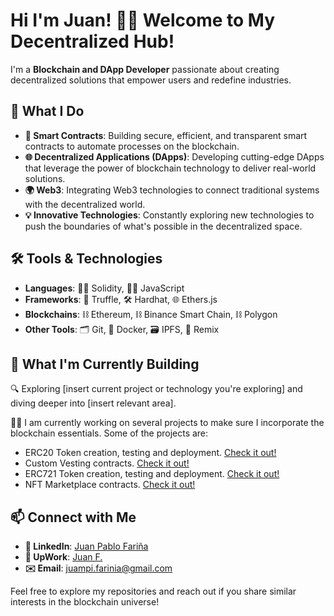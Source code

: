 # Hi I'm Juan! 👨‍💻 Welcome to My Decentralized Hub!


I'm a **Blockchain and DApp Developer** passionate about creating decentralized solutions that empower users and redefine industries.



## 🚀 What I Do

- **🔗 Smart Contracts**: Building secure, efficient, and transparent smart contracts to automate processes on the blockchain. 
- **🌐 Decentralized Applications (DApps)**: Developing cutting-edge DApps that leverage the power of blockchain technology to deliver real-world solutions.
- **🌍 Web3**: Integrating Web3 technologies to connect traditional systems with the decentralized world.
- **💡 Innovative Technologies**: Constantly exploring new technologies to push the boundaries of what's possible in the decentralized space.

  

## 🛠️ Tools & Technologies

- **Languages**: 🧑‍💻 Solidity, 🧑‍💻 JavaScript
- **Frameworks**: 🚧 Truffle, 🛠️ Hardhat, 🌐 Ethers.js
- **Blockchains**: ⛓️ Ethereum, ⛓️ Binance Smart Chain, ⛓️ Polygon
- **Other Tools**: 🗂️ Git, 🐳 Docker, 🗃️ IPFS, 🔧 Remix

  

## 🌱 What I'm Currently Building

🔍 Exploring [insert current project or technology you're exploring] and diving deeper into [insert relevant area].

👨‍💻 I am currently working on several projects to make sure I incorporate the blockchain essentials. Some of the projects are:
  - ERC20 Token creation, testing and deployment. [Check it out!](#)
  - Custom Vesting contracts. [Check it out!](#)
  - ERC721 Token creation, testing and deployment. [Check it out!](#)
  - NFT Marketplace contracts. [Check it out!](#)



## 📫 Connect with Me

- **🔗 LinkedIn**: [Juan Pablo Fariña](https://www.linkedin.com/in/juan-pablo-fari%C3%B1a-a1b8a2133)
- **🌱 UpWork**: [Juan F.]((https://www.upwork.com/freelancers/~0141fcd0e64d9ad440?mp_source=share))
- **✉️ Email**: [juampi.farinia@gmail.com](mailto:juampi.farinia@gmail.com)
  

Feel free to explore my repositories and reach out if you share similar interests in the blockchain universe!


<!--
**xampe11/xampe11** is a ✨ _special_ ✨ repository because its `README.md` (this file) appears on your GitHub profile.

Here are some ideas to get you started:

- 🔭 I’m currently working on ...
- 🌱 I’m currently learning ...
- 👯 I’m looking to collaborate on ...
- 🤔 I’m looking for help with ...
- 💬 Ask me about ...
- 📫 How to reach me: ...
- 😄 Pronouns: ...
- ⚡ Fun fact: ...
-->
